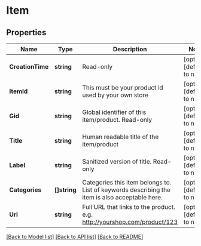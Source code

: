 # Item

## Properties
Name | Type | Description | Notes
------------ | ------------- | ------------- | -------------
**CreationTime** | **string** | Read-only | [optional] [default to null]
**ItemId** | **string** | This must be your product id used by your own store | [optional] [default to null]
**Gid** | **string** | Global identifier of this item/product. Read-only | [optional] [default to null]
**Title** | **string** | Human readable title of the item/product | [optional] [default to null]
**Label** | **string** | Sanitized version of title. Read-only | [optional] [default to null]
**Categories** | **[]string** | Categories this item belongs to. List of keywords describing the item is also acceptable here. | [optional] [default to null]
**Url** | **string** | Full URL that links to the product. e.g. http://yourshop.com/product/123 | [optional] [default to null]

[[Back to Model list]](../README.md#documentation-for-models) [[Back to API list]](../README.md#documentation-for-api-endpoints) [[Back to README]](../README.md)


